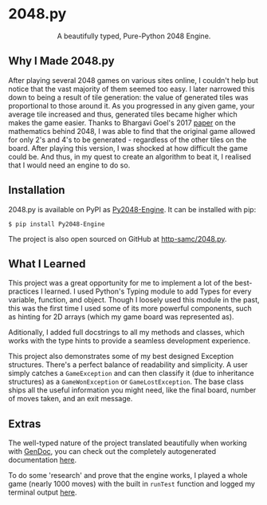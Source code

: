 # 2048.py
<p align="center">A beautifully typed, Pure-Python 2048 Engine.</p>

## Why I Made 2048.py
After playing several 2048 games on various sites online, I couldn't help but notice that the vast majority of them seemed too easy. I later narrowed this down to being a result of tile generation: the value of generated tiles was proportional to those around it. As you progressed in any given game, your average tile increased and thus, generated tiles became higher which makes the game easier. Thanks to Bhargavi Goel's 2017 [paper](https://www.ripublication.com/aama17/aamav12n1_01.pdf) on the mathematics behind 2048, I was able to find that the original game allowed for only 2's and 4's to be generated - regardless of the other tiles on the board. After playing this version, I was shocked at how difficult the game could be. And thus, in my quest to create an algorithm to beat it, I realised that I would need an engine to do so.

## Installation
2048.py is available on PyPI as [Py2048-Engine](https://pypi.org/project/Py2048-Engine/). It can be installed with pip:

`$ pip install Py2048-Engine`

The project is also open sourced on GitHub at [http-samc/2048.py](https://github.com/http-samc/2048.py).

## What I Learned
This project was a great opportunity for me to implement a lot of the best-practices I learned. I used Python's Typing module to add Types for every variable, function, and object. Though I loosely used this module in the past, this was the first time I used some of its more powerful components, such as hinting for 2D arrays (which my game board was represented as).

Aditionally, I added full docstrings to all my methods and classes, which works with the type hints to provide a seamless development experience.

This project also demonstrates some of my best designed Exception structures. There's a perfect balance of readability and simplicity. A user simply catches a `GameException` and can then classify it (due to inheritance structures) as a `GameWonException` or `GameLostException`. The base class ships all the useful information you might need, like the final board, number of moves taken, and an exit message.

## Extras
The well-typed nature of the project translated beautifully when working with [GenDoc](/projects/GenDoc), you can check out the completely autogenerated documentation [here](https://github.com/http-samc/2048.py/blob/main/DOCS.md).

To do some 'research' and prove that the engine works, I played a whole game (nearly 1000 moves) with the built in `runTest` function and logged my terminal output [here](https://github.com/http-samc/2048.py/blob/main/real_full_winning_game.md).